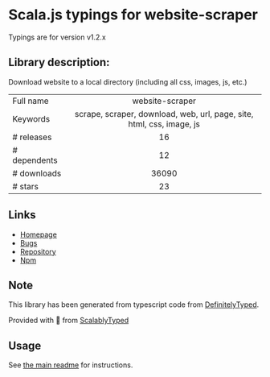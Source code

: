 
# Scala.js typings for website-scraper

Typings are for version v1.2.x

## Library description:
Download website to a local directory (including all css, images, js, etc.)

|                    |                 |
| ------------------ | :-------------: |
| Full name          | website-scraper |
| Keywords           | scrape, scraper, download, web, url, page, site, html, css, image, js |
| # releases         | 16 |
| # dependents       | 12 |
| # downloads        | 36090 |
| # stars            | 23 |

## Links
- [Homepage](https://github.com/website-scraper/node-website-scraper)
- [Bugs](https://github.com/website-scraper/node-website-scraper/issues)
- [Repository](https://github.com/website-scraper/node-website-scraper)
- [Npm](https://www.npmjs.com/package/website-scraper)
    


## Note
This library has been generated from typescript code from [DefinitelyTyped](https://definitelytyped.org).

Provided with :purple_heart: from [ScalablyTyped](https://github.com/oyvindberg/ScalablyTyped)

## Usage
See [the main readme](../../readme.md) for instructions.


